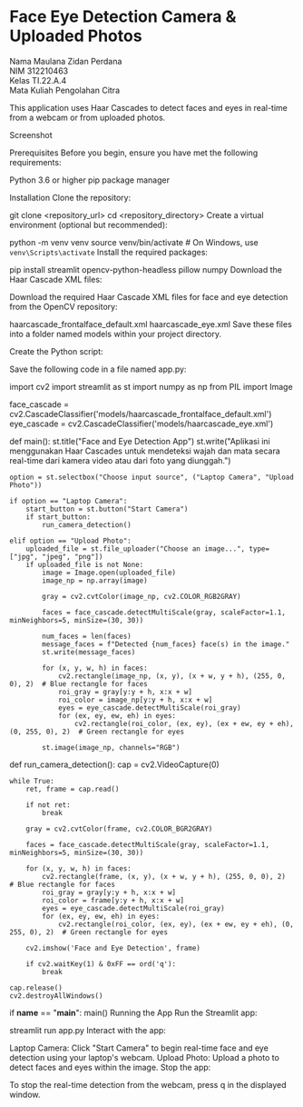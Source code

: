 # Face Eye Detection Camera & Uploaded Photos

Nama	Maulana Zidan Perdana	
NIM	312210463	
Kelas	TI.22.A.4	
Mata Kuliah	Pengolahan Citra	

This application uses Haar Cascades to detect faces and eyes in real-time from a webcam or from uploaded photos.

Screenshot


Prerequisites
Before you begin, ensure you have met the following requirements:

Python 3.6 or higher
pip package manager

Installation
Clone the repository:

git clone <repository_url>
cd <repository_directory>
Create a virtual environment (optional but recommended):

python -m venv venv
source venv/bin/activate  # On Windows, use `venv\Scripts\activate`
Install the required packages:

pip install streamlit opencv-python-headless pillow numpy
Download the Haar Cascade XML files:

Download the required Haar Cascade XML files for face and eye detection from the OpenCV repository:

haarcascade_frontalface_default.xml
haarcascade_eye.xml
Save these files into a folder named models within your project directory.

Create the Python script:

Save the following code in a file named app.py:

import cv2
import streamlit as st
import numpy as np
from PIL import Image

face_cascade = cv2.CascadeClassifier('models/haarcascade_frontalface_default.xml')
eye_cascade = cv2.CascadeClassifier('models/haarcascade_eye.xml')

def main():
    st.title("Face and Eye Detection App")
    st.write("Aplikasi ini menggunakan Haar Cascades untuk mendeteksi wajah dan mata secara real-time dari kamera video atau dari foto yang diunggah.")

    option = st.selectbox("Choose input source", ("Laptop Camera", "Upload Photo"))

    if option == "Laptop Camera":
        start_button = st.button("Start Camera")
        if start_button:
            run_camera_detection()

    elif option == "Upload Photo":
        uploaded_file = st.file_uploader("Choose an image...", type=["jpg", "jpeg", "png"])
        if uploaded_file is not None:
            image = Image.open(uploaded_file)
            image_np = np.array(image)

            gray = cv2.cvtColor(image_np, cv2.COLOR_RGB2GRAY)
            
            faces = face_cascade.detectMultiScale(gray, scaleFactor=1.1, minNeighbors=5, minSize=(30, 30))
            
            num_faces = len(faces)
            message_faces = f"Detected {num_faces} face(s) in the image."
            st.write(message_faces)

            for (x, y, w, h) in faces:
                cv2.rectangle(image_np, (x, y), (x + w, y + h), (255, 0, 0), 2)  # Blue rectangle for faces
                roi_gray = gray[y:y + h, x:x + w]
                roi_color = image_np[y:y + h, x:x + w]
                eyes = eye_cascade.detectMultiScale(roi_gray)
                for (ex, ey, ew, eh) in eyes:
                    cv2.rectangle(roi_color, (ex, ey), (ex + ew, ey + eh), (0, 255, 0), 2)  # Green rectangle for eyes

            st.image(image_np, channels="RGB")

def run_camera_detection():
    cap = cv2.VideoCapture(0)

    while True:
        ret, frame = cap.read()

        if not ret:
            break

        gray = cv2.cvtColor(frame, cv2.COLOR_BGR2GRAY)

        faces = face_cascade.detectMultiScale(gray, scaleFactor=1.1, minNeighbors=5, minSize=(30, 30))

        for (x, y, w, h) in faces:
            cv2.rectangle(frame, (x, y), (x + w, y + h), (255, 0, 0), 2)  # Blue rectangle for faces
            roi_gray = gray[y:y + h, x:x + w]
            roi_color = frame[y:y + h, x:x + w]
            eyes = eye_cascade.detectMultiScale(roi_gray)
            for (ex, ey, ew, eh) in eyes:
                cv2.rectangle(roi_color, (ex, ey), (ex + ew, ey + eh), (0, 255, 0), 2)  # Green rectangle for eyes

        cv2.imshow('Face and Eye Detection', frame)

        if cv2.waitKey(1) & 0xFF == ord('q'):
            break

    cap.release()
    cv2.destroyAllWindows()

if __name__ == "__main__":
    main()
Running the App
Run the Streamlit app:

streamlit run app.py
Interact with the app:

Laptop Camera: Click "Start Camera" to begin real-time face and eye detection using your laptop's webcam.
Upload Photo: Upload a photo to detect faces and eyes within the image.
Stop the app:

To stop the real-time detection from the webcam, press q in the displayed window.
